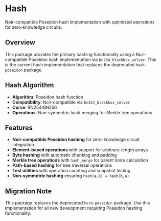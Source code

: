 # Hash

Noir-compatible Poseidon hash implementation with optimized operations for zero-knowledge circuits.

## Overview

This package provides the primary hashing functionality using a Noir-compatible Poseidon hash implementation via `bn254_blackbox_solver`. This is the current hash implementation that replaces the deprecated `hash-poseidon` package.

## Hash Algorithm

- **Algorithm**: Poseidon hash function
- **Compatibility**: Noir-compatible via `bn254_blackbox_solver`
- **Curve**: BN254/BN256 
- **Operations**: Non-symmetric hash merging for Merkle tree operations

## Features

- **Noir-compatible Poseidon hashing** for zero-knowledge circuit integration
- **Element-based operations** with support for arbitrary-length arrays
- **Byte hashing** with automatic chunking and padding
- **Merkle tree operations** with `hash_merge` for parent node calculation
- **Path-based hashing** for tree traversal operations
- **Test utilities** with operation counting and snapshot testing
- **Non-symmetric hashing** ensuring `hash(a,b) ≠ hash(b,a)`

## Migration Note

This package replaces the deprecated `hash-poseidon` package. Use this implementation for all new development requiring Poseidon hashing functionality.

